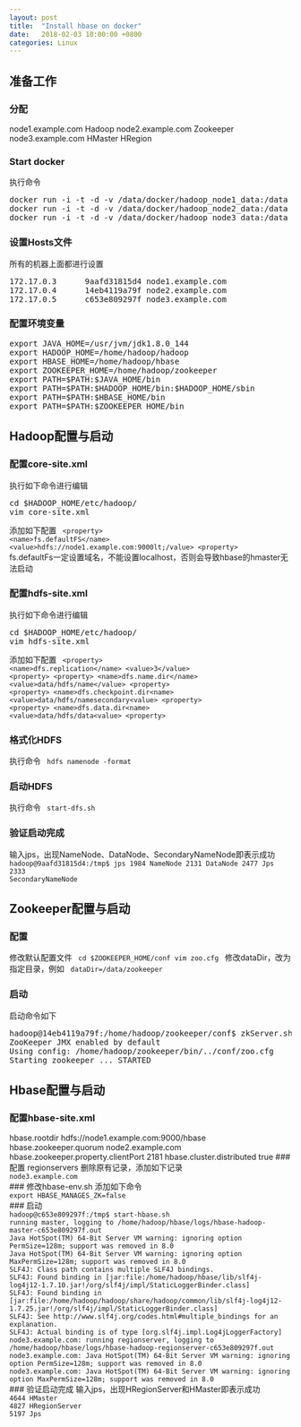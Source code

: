 ```yaml
---
layout: post
title:  "Install hbase on docker"
date:   2018-02-03 10:00:00 +0800
categories: Linux
---
```


## 准备工作
### 分配
node1.example.com Hadoop
node2.example.com Zookeeper
node3.example.com HMaster HRegion

### Start docker 
执行命令
<pre>
docker run -i -t -d -v /data/docker/hadoop_node1_data:/data sunjie310110/hadoop
docker run -i -t -d -v /data/docker/hadoop_node2_data:/data sunjie310110/hadoop
docker run -i -t -d -v /data/docker/hadoop_node3_data:/data sunjie310110/hadoop
</pre>

### 设置Hosts文件
所有的机器上面都进行设置
<pre>
172.17.0.3      9aafd31815d4 node1.example.com
172.17.0.4      14eb4119a79f node2.example.com
172.17.0.5      c653e809297f node3.example.com
</pre>

### 配置环境变量
<pre>
export JAVA_HOME=/usr/jvm/jdk1.8.0_144
export HADOOP_HOME=/home/hadoop/hadoop
export HBASE_HOME=/home/hadoop/hbase
export ZOOKEEPER_HOME=/home/hadoop/zookeeper
export PATH=$PATH:$JAVA_HOME/bin
export PATH=$PATH:$HADOOP_HOME/bin:$HADOOP_HOME/sbin
export PATH=$PATH:$HBASE_HOME/bin
export PATH=$PATH:$ZOOKEEPER_HOME/bin
</pre>

## Hadoop配置与启动
### 配置core-site.xml
执行如下命令进行编辑
<pre>
cd $HADOOP_HOME/etc/hadoop/
vim core-site.xml
</pre>
添加如下配置
<code>
&lt;property&gt;
&lt;name&gt;fs.defaultFS&lt;/name&gt;
&lt;value&gt;hdfs://node1.example.com:9000lt;/value&gt;
&lt;property&gt;
</code>
fs.defaultFs一定设置域名，不能设置localhost，否则会导致hbase的hmaster无法启动

### 配置hdfs-site.xml
执行如下命令进行编辑
<pre>
cd $HADOOP_HOME/etc/hadoop/
vim hdfs-site.xml
</pre>
添加如下配置
<code>
&lt;property&gt;
&lt;name&gt;dfs.replication&lt;/name&gt;
&lt;value&gt;3&lt;/value&gt;
&lt;property&gt;
&lt;property&gt;
&lt;name&gt;dfs.name.dir&lt;/name&gt;
&lt;value&gt;data/hdfs/name&lt;/value&gt;
&lt;property&gt;
&lt;property&gt;
&lt;name&gt;dfs.checkpoint.dir&lt;name&gt;
&lt;value&gt;data/hdfs/namesecondary&lt;value&gt;
&lt;property&gt;
&lt;property&gt;
&lt;name&gt;dfs.data.dir&lt;name&gt;
&lt;value&gt;data/hdfs/data&lt;value&gt;
&lt;property&gt;
</code>

### 格式化HDFS
执行命令
<code>
hdfs namenode -format
</code>

### 启动HDFS
执行命令
<code>
start-dfs.sh
</code>

### 验证启动完成
输入jps，出现NameNode、DataNode、SecondaryNameNode即表示成功
<code>
hadoop@9aafd31815d4:/tmp$ jps
1984 NameNode
2131 DataNode
2477 Jps
2333 SecondaryNameNode
</code>


## Zookeeper配置与启动
### 配置
修改默认配置文件
<code>
cd $ZOOKEEPER_HOME/conf
vim zoo.cfg
</code>
修改dataDir，改为指定目录，例如
<code>
dataDir=/data/zookeeper
</code>

### 启动
启动命令如下
<pre>
hadoop@14eb4119a79f:/home/hadoop/zookeeper/conf$ zkServer.sh start
ZooKeeper JMX enabled by default
Using config: /home/hadoop/zookeeper/bin/../conf/zoo.cfg
Starting zookeeper ... STARTED
</pre>

## Hbase配置与启动
### 配置hbase-site.xml
<property>
<name>hbase.rootdir</name>
<value>hdfs://node1.example.com:9000/hbase</value>
</property>
<property>
<name>hbase.zookeeper.quorum</name>
<value>node2.example.com</value>
</property>
<property>
<name>hbase.zookeeper.property.clientPort</name>
<value>2181</value>
</property>
<property>
<name>hbase.cluster.distributed</name>
<value>true</value>
</property>
### 配置 regionservers
删除原有记录，添加如下记录
<code>
node3.example.com
</code>
### 修改hbase-env.sh
添加如下命令
<code>
export HBASE_MANAGES_ZK=false
</code>
### 启动
<code>
hadoop@c653e809297f:/tmp$ start-hbase.sh 
running master, logging to /home/hadoop/hbase/logs/hbase-hadoop-master-c653e809297f.out
Java HotSpot(TM) 64-Bit Server VM warning: ignoring option PermSize=128m; support was removed in 8.0
Java HotSpot(TM) 64-Bit Server VM warning: ignoring option MaxPermSize=128m; support was removed in 8.0
SLF4J: Class path contains multiple SLF4J bindings.
SLF4J: Found binding in [jar:file:/home/hadoop/hbase/lib/slf4j-log4j12-1.7.10.jar!/org/slf4j/impl/StaticLoggerBinder.class]
SLF4J: Found binding in [jar:file:/home/hadoop/hadoop/share/hadoop/common/lib/slf4j-log4j12-1.7.25.jar!/org/slf4j/impl/StaticLoggerBinder.class]
SLF4J: See http://www.slf4j.org/codes.html#multiple_bindings for an explanation.
SLF4J: Actual binding is of type [org.slf4j.impl.Log4jLoggerFactory]
node3.example.com: running regionserver, logging to /home/hadoop/hbase/logs/hbase-hadoop-regionserver-c653e809297f.out
node3.example.com: Java HotSpot(TM) 64-Bit Server VM warning: ignoring option PermSize=128m; support was removed in 8.0
node3.example.com: Java HotSpot(TM) 64-Bit Server VM warning: ignoring option MaxPermSize=128m; support was removed in 8.0
</code>
### 验证启动完成
输入jps，出现HRegionServer和HMaster即表示成功
<code>
4644 HMaster
4827 HRegionServer
5197 Jps
</code>
